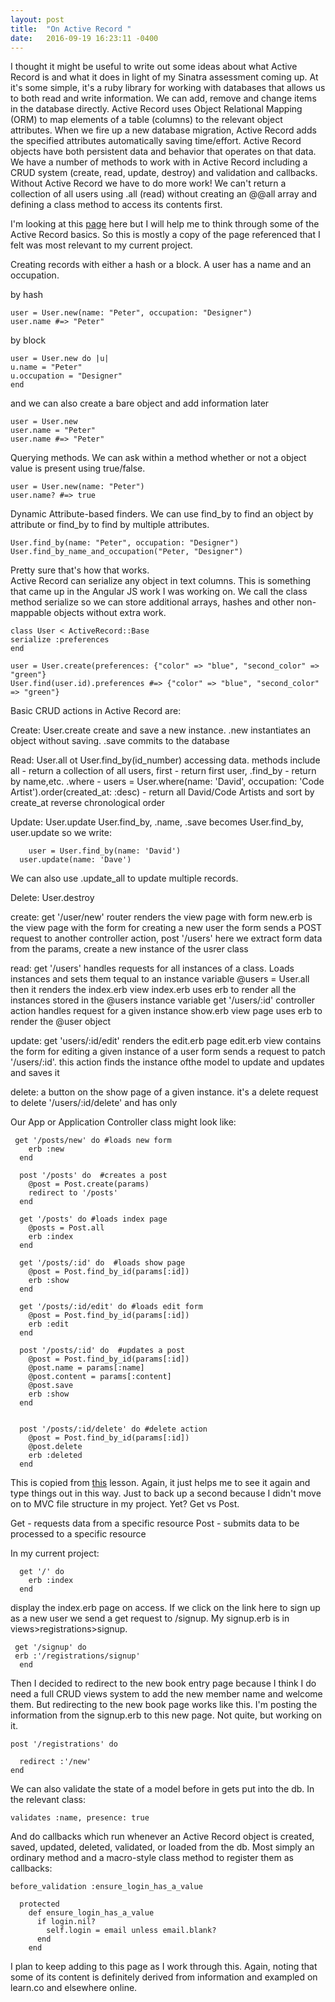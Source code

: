 ```yaml
---
layout: post
title:  "On Active Record "
date:   2016-09-19 16:23:11 -0400
---
```


I thought it might be useful to write out some ideas about what Active Record is and what it does in light of my Sinatra assessment coming up. At it's some simple, it's a ruby library for working with databases that allows us to both read and write information. We can add, remove and change items in the database directly. Active Record uses Object Relational Mapping (ORM) to map elements of a table (columns) to the relevant object attributes. When we fire up a new database migration, Active Record adds the specified attributes automatically saving time/effort. Active Record objects have both persistent data and behavior that operates on that data. We have a number of methods to work with in Active Record including a CRUD system (create, read, update, destroy) and validation and callbacks. Without Active Record we have to do more work! We can't return a collection of all users using .all (read) without creating an @@all array and defining a class method to access its contents first.   

I'm looking at this [page](http://api.rubyonrails.org/classes/ActiveRecord/Base.html) here but I will help me to think through some of the Active Record basics. So this is mostly a copy of the page referenced that I felt was most relevant to my current project.   

Creating records with either a hash or a block. A user has a name and an occupation. 

by hash 

```
user = User.new(name: "Peter", occupation: "Designer")
user.name #=> "Peter"
```

by block 

```
user = User.new do |u|
u.name = "Peter"
u.occupation = "Designer"
end 
```

and we can also create a bare object and add information later

```
user = User.new 
user.name = "Peter"
user.name #=> "Peter"
```


Querying methods. 
We can ask within a method whether or not a object value is present using true/false.  

```
user = User.new(name: "Peter")
user.name? #=> true
```


Dynamic Attribute-based finders. We can use find_by to find an object by attribute or find_by to find by multiple attributes.  

```
User.find_by(name: "Peter", occupation: "Designer")
User.find_by_name_and_occupation("Peter, "Designer")
```

Pretty sure that's how that works.   
Active Record can serialize any object in text columns. This is something that came up in the Angular JS work I was working on. We call the class method serialize so we can store additional arrays, hashes and other non-mappable objects without extra work.  

```
class User < ActiveRecord::Base
serialize :preferences 
end 

user = User.create(preferences: {"color" => "blue", "second_color" => "green"}
User.find(user.id).preferences #=> {"color" => "blue", "second_color" => "green"}
```


Basic CRUD actions in Active Record are:

Create: User.create
  create and save a new instance. .new instantiates an object without saving. .save commits to the database 
	
Read: User.all ot User.find_by(id_number)
  accessing data. methods include all - return a collection of all users, first - return first user, .find_by - return by name,etc.   .where - users = User.where(name: 'David', occupation: 'Code Artist').order(created_at: :desc) - return all David/Code   Artists and sort by create_at reverse chronological order
	
Update: User.update
   User.find_by, .name, .save becomes User.find_by, user.update so we write:
	
```
	user = User.find_by(name: 'David')
  user.update(name: 'Dave')
```

  We can also use .update_all to update multiple records.

Delete: User.destroy  



create: 
get '/user/new' router renders the view page with form 
new.erb is the view page with the form for creating a new user
the form sends a POST request to another controller action, post '/users'
here we extract form data from the params, create a new instance of the usrer class

read: 
get '/users' handles requests for all instances of a class. Loads instances and sets them tequal to an instance variable @users = User.all then it renders the index.erb view 
index.erb uses erb to render all the instances stored in the @users instance variable
get '/users/:id' controller action handles request for a given instance 
show.erb view page uses erb to render the @user object

update:
get 'users/:id/edit' renders the edit.erb page 
edit.erb view contains the form for editing a given instance of a user
form sends a request to patch '/users/:id'. this action finds the instance ofthe model to update and updates and saves it 

delete:
a button on the show page of a given instance. it's a delete request to delete '/users/:id/delete' and has only

Our App or Application Controller class might look like: 

```
 get '/posts/new' do #loads new form
    erb :new
  end

  post '/posts' do  #creates a post
    @post = Post.create(params)
    redirect to '/posts'
  end 

  get '/posts' do #loads index page
    @posts = Post.all
    erb :index
  end

  get '/posts/:id' do  #loads show page
    @post = Post.find_by_id(params[:id])
    erb :show
  end

  get '/posts/:id/edit' do #loads edit form
    @post = Post.find_by_id(params[:id])
    erb :edit
  end

  post '/posts/:id' do  #updates a post
    @post = Post.find_by_id(params[:id])
    @post.name = params[:name]
    @post.content = params[:content]
    @post.save
    erb :show
  end


  post '/posts/:id/delete' do #delete action
    @post = Post.find_by_id(params[:id])
    @post.delete
    erb :deleted
  end
```

This is copied from [this](https://learn.co/tracks/full-stack-web-development/sinatra/activerecord/sinatra-activerecord-crud) lesson. Again, it just helps me to see it again and type things out in this way. Just to back up a second because I didn't move on to MVC file structure in my project. Yet? Get vs Post. 

Get - requests data from a specific resource 
Post - submits data to be processed to a specific resource 

In my current project:

```
  get '/' do
    erb :index
  end
```
	
display the index.erb page on access. If we click on the link here to sign up as a new user we send a get request to /signup. My signup.erb is in views>registrations>signup.  

```
 get '/signup' do
 erb :'/registrations/signup'
  end
```
	
Then I decided to redirect to the new book entry page because I think I do need a full CRUD views system to add the new member name and welcome them. But redirecting to the new book page works like this. I'm posting the information from the signup.erb to this new page. Not quite, but working on it.  

  ```
post '/registrations' do
    
    redirect :'/new'
  end
```

We can also validate the state of a model before in gets put into the db.  In the relevant class: 

`validates :name, presence: true `
	
And do callbacks which run whenever an Active Record object is created, saved, updated, deleted, validated, or loaded from the db. Most simply an ordinary method and a macro-style class method to register them as callbacks:

```
before_validation :ensure_login_has_a_value
 
  protected
    def ensure_login_has_a_value
      if login.nil?
        self.login = email unless email.blank?
      end
    end
```
		
I plan to keep adding to this page as I work through this. Again, noting that some of its content is definitely derived from information and exampled on learn.co and elsewhere online.  

	

	
	







